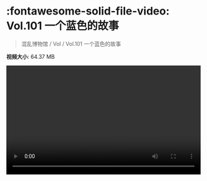 # :fontawesome-solid-file-video: Vol.101 一个蓝色的故事

> 混乱博物馆 / Vol / Vol.101 一个蓝色的故事

**视频大小**: 64.37 MB

<video id="V-b182eecf54d0606a19bf0ee2c80b7f3e" width="512" height="288" preload="none" playsinline webkit-playsinline></video>